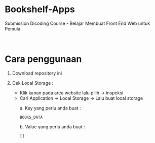 # Bookshelf-Apps
Submission Dicoding Course - Belajar Membuat Front End Web untuk Pemula

<br>

# Cara penggunaan
1. Download repository ini

2. Cek Local Storage :
    <ul>
      <li> 
        Klik kanan pada area website lalu pilih -> inspeksi 
      </li>
      <li> 
        Cari Application -> Local Storage -> Lalu buat local storage
      </li>
     
      a. Key yang perlu anda buat :
            
       BOOKS_DATA
  
      b. Value yang perlu anda buat :
            
       []
    </ul>
    
